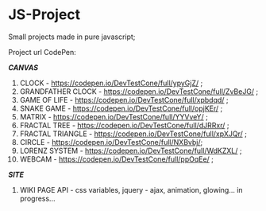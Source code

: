 
# JS-Project

Small projects made in pure javascript;

Project url CodePen:

***CANVAS***

1. CLOCK - https://codepen.io/DevTestCone/full/ypyGjZ/ ;
2. GRANDFATHER CLOCK - https://codepen.io/DevTestCone/full/ZvBeJG/ ;
3. GAME OF LIFE - https://codepen.io/DevTestCone/full/xpbdqd/ ;
4. SNAKE GAME - https://codepen.io/DevTestCone/full/opjKEr/ ;
5. MATRIX - https://codepen.io/DevTestCone/full/YYVveY/ ;
6. FRACTAL TREE - https://codepen.io/DevTestCone/full/dJRRxr/ ;
7. FRACTAL TRIANGLE - https://codepen.io/DevTestCone/full/xpXJQr/ ;
8. CIRCLE - https://codepen.io/DevTestCone/full/NXBvbj/;
9. LORENZ SYSTEM - https://codepen.io/DevTestCone/full/WdKZXL/ ;
10. WEBCAM - https://codepen.io/DevTestCone/full/ppOqEe/ ;

***SITE***

1. WIKI PAGE API - css variables, jquery - ajax, animation, glowing... in progress...
